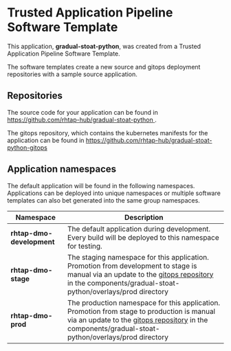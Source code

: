 # Trusted Application Pipeline Software Template

This application, **gradual-stoat-python**, was created from a Trusted Application Pipeline Software Template.

The software templates create a new source and gitops deployment repositories with a sample source application. 

## Repositories

The source code for your application can be found in [https://github.com/rhtap-hub/gradual-stoat-python ](https://github.com/rhtap-hub/gradual-stoat-python ).
 
The gitops repository, which contains the kubernetes manifests for the application can be found in 
[https://github.com/rhtap-hub/gradual-stoat-python-gitops ](https://github.com/rhtap-hub/gradual-stoat-python-gitops ) 

## Application namespaces 

The default application will be found in the following namespaces. Applications can be deployed into unique namespaces or multiple software templates can also bet generated into the same group namespaces.  

|  Namespace   |  Description   |  
| -------- | -------- |   
| **rhtap-dmo-development** | The default application during development. Every build will be deployed to this namespace for testing. | 
| **rhtap-dmo-stage** | The staging namespace for this application. Promotion from development to stage is manual via an update to the [gitops repository](https://github.com/rhtap-hub/gradual-stoat-python-gitops ) in the components/gradual-stoat-python/overlays/prod directory |  
| **rhtap-dmo-prod** | The production namespace for this application. Promotion from stage to production is manual via an update to the [gitops repository](https://github.com/rhtap-hub/gradual-stoat-python-gitops ) in the components/gradual-stoat-python/overlays/prod directory | 